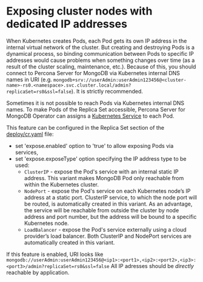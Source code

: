 Exposing cluster nodes with dedicated IP addresses
==============================================================

When Kubernetes creates Pods, each Pod gets its own IP address in the internal virtual network of the cluster. But creating and destroying Pods is a dynamical process, so binding communication between Pods to specific IP addresses would cause problems when something changes over time (as a result of the cluster scaling, maintenance, etc.). 
Because of this, you should connect to Percona Server for MongoDB via Kubernetes internal DNS names in URI (e.g. `mongodb+srv://userAdmin:userAdmin123456@<cluster-name>-rs0.<namespace>.svc.cluster.local/admin?replicaSet=rs0&ssl=false`). It is strictly recommended.

Sometimes it is not possible to reach Pods via Kubernetes internal DNS names.
To make Pods of the Replica Set accessible, Percona Server for MongoDB Operator can assigns a [Kubernetes Service](https://kubernetes.io/docs/concepts/services-networking/service/) to each Pod.

This feature can be configured in the Replica Set section of the [deploy/cr.yaml](https://github.com/Percona-Lab/percona-server-mongodb-operator/blob/master/deploy/cr.yaml) file:

* set 'expose.enabled' option to 'true' to allow exposing Pods via services,
* set 'expose.exposeType' option specifying the IP address type to be used:
  * `ClusterIP` - expose the Pod's service with an internal static IP address. This variant makes MongoDB Pod only reachable from within the Kubernetes cluster.
  * `NodePort` - expose the Pod's service on each Kubernetes node’s IP address at a static port. ClusterIP service, to which the node port will be routed, is automatically created in this variant. As an advantage, the service will be reachable from outside the cluster by node address and port number, but the address will be bound to a specific Kubernetes node.
  * `LoadBalancer` - expose the Pod's service externally using a cloud provider’s load balancer. Both ClusterIP and NodePort services are automatically created in this variant. 

If this feature is enabled, URI looks like `mongodb://userAdmin:userAdmin123456@<ip1>:<port1>,<ip2>:<port2>,<ip3>:<port3>/admin?replicaSet=rs0&ssl=false`
All IP adresses should be *directly* reachable by application.
